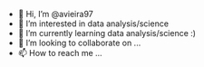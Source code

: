 - 👋 Hi, I’m @avieira97
- 👀 I’m interested in data analysis/science
- 🌱 I’m currently learning data analysis/science :)
- 💞️ I’m looking to collaborate on ...
- 📫 How to reach me ...

<!---
avieira97/avieira97 is a ✨ special ✨ repository because its `README.md` (this file) appears on your GitHub profile.
You can click the Preview link to take a look at your changes.
--->
